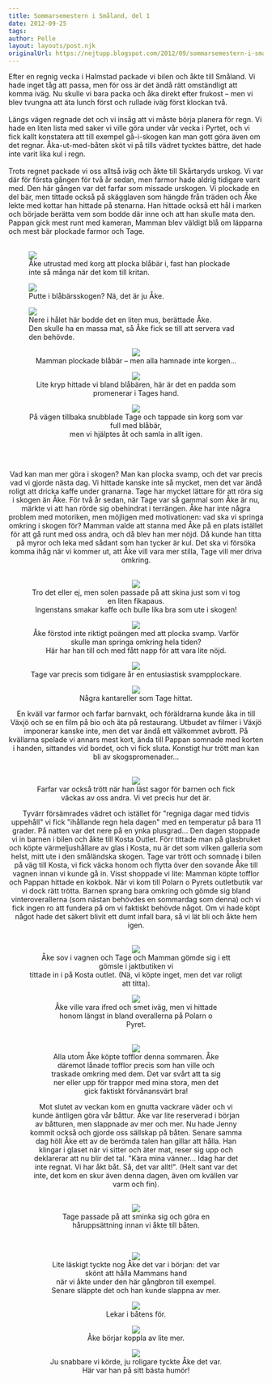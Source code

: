 ```yaml
---
title: Sommarsemestern i Småland, del 1
date: 2012-09-25
tags: 	
author: Pelle
layout: layouts/post.njk
originalUrl: https://nejtupp.blogspot.com/2012/09/sommarsemestern-i-smaland-del-1.html
---
```


Efter en regnig vecka i Halmstad packade vi bilen och åkte till Småland. Vi hade inget tåg att passa, men för oss är det ändå rätt omständligt att komma iväg. Nu skulle vi bara packa och åka direkt efter frukost – men vi blev tvungna att äta lunch först och rullade iväg först klockan två.<br><br>Längs vägen regnade det och vi insåg att vi måste börja planera för regn. Vi hade en liten lista med saker vi ville göra under vår vecka i Pyrtet, och vi fick kallt konstatera att till exempel gå-i-skogen kan man gott göra även om det regnar. Åka-ut-med-båten sköt vi på tills vädret tycktes bättre, det hade inte varit lika kul i regn.<br><br>Trots regnet packade vi oss alltså iväg och åkte till Skårtaryds urskog. Vi var där för första gången för två år sedan, men farmor hade aldrig tidigare varit med. Den här gången var det farfar som missade urskogen. Vi plockade en del bär, men tittade också på skägglaven som hängde från träden och Åke lekte med kottar han hittade på stenarna. Han hittade också ett hål i marken och började berätta vem som bodde där inne och att han skulle mata den. Pappan gick mest runt med kameran, Mamman blev väldigt blå om läpparna och mest bär plockade farmor och Tage.
<br><br>



<figure>
	<img src="../../../../img/Pyrtet+-+Bla%CC%8Aba%CC%88r+i+Ska%CC%8Artaryd-5C5C6038.jpg">
	<figcaption>Åke utrustad med korg att plocka blåbär i, fast han plockade inte så många när det kom till kritan.<br></figcaption>
</figure>

<figure>
	<img src="../../../../img/Pyrtet+-+Bla%CC%8Aba%CC%88r+i+Ska%CC%8Artaryd-5C5C6074.jpg">
	<figcaption>Putte i blåbärsskogen? Nä, det är ju Åke.</figcaption>
</figure>

<figure>
	<img src="../../../../img/Pyrtet+-+Bla%CC%8Aba%CC%88r+i+Ska%CC%8Artaryd-5C5C6085.jpg">
	<figcaption>Nere i hålet här bodde det en liten mus, berättade Åke. <br>Den skulle ha en massa mat, så Åke fick se till att servera vad den behövde.</figcaption>
</figure><div class="separator" style="clear: both; text-align: center;">

<figure>
	<img src="../../../../img/Pyrtet+-+Bla%CC%8Aba%CC%88r+i+Ska%CC%8Artaryd-5C5C6101.jpg">
	<figcaption>Mamman plockade blåbär – men alla hamnade inte korgen...</figcaption>
</figure>

<div class="separator" style="clear: both;">

<figure>
	<img src="../../../../img/Pyrtet+-+Bla%CC%8Aba%CC%88r+i+Ska%CC%8Artaryd-5C5C6113.jpg">
	<figcaption>Lite kryp hittade vi bland blåbären, här är det en padda som promenerar i Tages hand.</figcaption>
</figure><div class="separator" style="clear: both;">

<figure>
	<img src="../../../../img/Pyrtet+-+Bla%CC%8Aba%CC%88r+i+Ska%CC%8Artaryd-5C5C6117.jpg">
	<figcaption>På vägen tillbaka snubblade Tage och tappade sin korg som var full med blåbär, <br>men vi hjälptes åt och samla in allt igen.</figcaption>
</figure>
<br><br>

Vad kan man mer göra i skogen? Man kan plocka svamp, och det var precis vad vi gjorde nästa dag. Vi hittade kanske inte så mycket, men det var ändå roligt att dricka kaffe under granarna. Tage har mycket lättare för att röra sig i skogen än Åke. För två år sedan, när Tage var så gammal som Åke är nu, märkte vi att han rörde sig obehindrat i terrängen. Åke har inte några problem med motoriken, men möjligen med motivationen: vad ska vi springa omkring i skogen för? Mamman valde att stanna med Åke på en plats istället för att gå runt med oss andra, och då blev han mer nöjd. Då kunde han titta på myror och leka med sådant som han tycker är kul. Det ska vi försöka komma ihåg när vi kommer ut, att Åke vill vara mer stilla, Tage vill mer driva omkring.
<br><br>



<figure>
	<img src="../../../../img/Pyrtet+-+Svampplockning-5C5C6129.jpg">
	<figcaption>Tro det eller ej, men solen passade på att skina just som vi tog en liten fikapaus. <br>Ingenstans smakar kaffe och bulle lika bra som ute i skogen!<br></figcaption>
</figure>

<figure>
	<img src="../../../../img/Pyrtet+-+Svampplockning-5C5C6137.jpg">
	<figcaption>Åke förstod inte riktigt poängen med att plocka svamp. Varför skulle man springa omkring hela tiden?<br>Här har han till och med fått napp för att vara lite nöjd.</figcaption>
</figure>

<figure>
	<img src="../../../../img/Pyrtet+-+Svampplockning-5C5C6143.jpg">
	<figcaption>Tage var precis som tidigare år en entusiastisk svampplockare.</figcaption>
</figure>

<figure>
	<img src="../../../../img/Pyrtet+-+Svampplockning-5C5C6144.jpg">
	<figcaption>Några kantareller som Tage hittat.</figcaption>
</figure>En kväll var farmor och farfar barnvakt, och föräldrarna kunde åka in till Växjö och se en film på bio och äta på restaurang. Utbudet av filmer i Växjö imponerar kanske inte, men det var ändå ett välkommet avbrott. På kvällarna spelade vi annars mest kort, ända till Pappan somnade med korten i handen, sittandes vid bordet, och vi fick sluta. Konstigt hur trött man kan bli av skogspromenader...
<br><br>



<figure>
	<img src="../../../../img/Pyrtet+-+Allma%CC%88nt-5C5C6122.jpg">
	<figcaption>Farfar var också trött när han läst sagor för barnen och fick väckas av oss andra. Vi vet precis hur det är.</figcaption>
</figure>Tyvärr försämrades vädret och istället för "regniga dagar med tidvis uppehåll" vi fick "ihållande regn hela dagen" med en temperatur på bara 11 grader. På natten var det nere på en ynka plusgrad... Den dagen stoppade vi in barnen i bilen och åkte till Kosta Outlet. Förr tittade man på glasbruket och köpte värmeljushållare av glas i Kosta, nu är det som vilken galleria som helst, mitt ute i den småländska skogen. Tage var trött och somnade i bilen på väg till Kosta, vi fick väcka honom och flytta över den sovande Åke till vagnen innan vi kunde gå in. Visst shoppade vi lite: Mamman köpte tofflor och Pappan hittade en kokbok. När vi kom till Polarn o Pyrets outletbutik var vi dock rätt trötta. Barnen sprang bara omkring och gömde sig bland vinteroverallerna (som nästan behövdes en sommardag som denna) och vi fick ingen ro att fundera på om vi faktiskt behövde något. Om vi hade köpt något hade det säkert blivit ett dumt infall bara, så vi lät bli och åkte hem igen.
<br><br>



<figure>
	<img src="../../../../img/Pyrtet+-+Kosta+Outlet-5C5C6172.jpg">
	<figcaption>Åke sov i vagnen och Tage och Mamman gömde sig i ett gömsle i jaktbutiken vi <br>tittade in i på Kosta outlet. (Nä, vi köpte inget, men det var roligt att titta).</figcaption>


<figure>
	<img src="../../../../img/Pyrtet+-+Kosta+Outlet-5C5C6188.jpg">
	<figcaption>Åke ville vara ifred och smet iväg, men vi hittade honom längst in bland overallerna på Polarn o Pyret.
<br><br>

</figcaption>
</figure>

<figure>
	<img src="../../../../img/Pyrtet+-+Allma%CC%88nt-5C5C6278.jpg">
	<figcaption>Alla utom Åke köpte tofflor denna sommaren. Åke däremot lånade tofflor precis som han ville och traskade omkring med dem. Det var svårt att ta sig ner eller upp för trappor med mina stora, men det gick faktiskt förvånansvärt bra!</figcaption>
</figure>Mot slutet av veckan kom en gnutta vackrare väder och vi kunde äntligen göra vår båttur. Åke var lite reserverad i början av båtturen, men slappnade av mer och mer. Nu hade Jenny kommit också och gjorde oss sällskap på båten. Senare samma dag höll Åke ett av de berömda talen han gillar att hålla. Han klingar i glaset när vi sitter och äter mat, reser sig upp och deklarerar att nu blir det tal. "Kära mina vänner... Idag har det inte regnat. Vi har åkt båt. Så, det var allt!". (Helt sant var det inte, det kom en skur även denna dagen, även om kvällen var varm och fin).<br><br>

<figure>
	<img src="../../../../img/Pyrtet+-+Ba%CC%8Atutflykt-5C5C6360.jpg">
	<figcaption>Tage passade på att sminka sig och göra en håruppsättning innan vi åkte till båten.</figcaption>
</figure><br>

<figure>
	<img src="../../../../img/Pyrtet+-+Ba%CC%8Atutflykt-5C5C6371.jpg">
	<figcaption>Lite läskigt tyckte nog Åke det var i början: det var skönt att hålla Mammans hand <br>när vi åkte under den här gångbron till exempel. Senare släppte det och han kunde slappna av mer.</figcaption>
</figure>

<figure>
	<img src="../../../../img/Pyrtet+-+Ba%CC%8Atutflykt-5C5C6384.jpg">
	<figcaption>Lekar i båtens för.<br></figcaption>
</figure>

<figure>
	<img src="../../../../img/Pyrtet+-+Ba%CC%8Atutflykt-5C5C6386.jpg">
	<figcaption>Åke börjar koppla av lite mer.</figcaption>
</figure>

<figure>
	<img src="../../../../img/Pyrtet+-+Ba%CC%8Atutflykt-5C5C6398.jpg">
	<figcaption>Ju snabbare vi körde, ju roligare tyckte Åke det var. Här var han på sitt bästa humör!</figcaption>
</figure>
